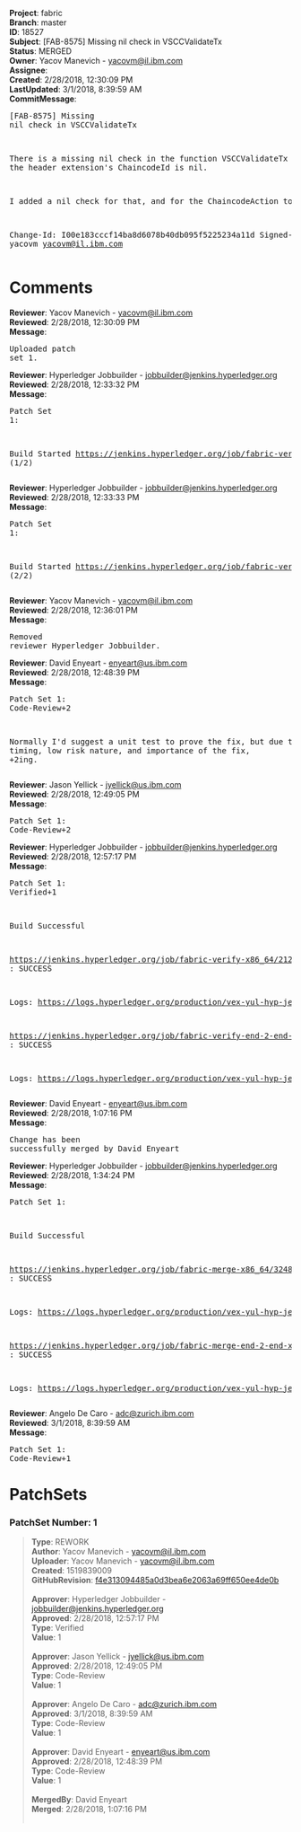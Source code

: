 <strong>Project</strong>: fabric<br><strong>Branch</strong>: master<br><strong>ID</strong>: 18527<br><strong>Subject</strong>: [FAB-8575] Missing nil check in VSCCValidateTx<br><strong>Status</strong>: MERGED<br><strong>Owner</strong>: Yacov Manevich - yacovm@il.ibm.com<br><strong>Assignee</strong>:<br><strong>Created</strong>: 2/28/2018, 12:30:09 PM<br><strong>LastUpdated</strong>: 3/1/2018, 8:39:59 AM<br><strong>CommitMessage</strong>:<br><pre>[FAB-8575] Missing nil check in VSCCValidateTx

There is a missing nil check in the function VSCCValidateTx in case
the header extension's ChaincodeId is nil.

I added a nil check for that, and for the ChaincodeAction too

Change-Id: I00e183cccf14ba8d6078b40db095f5225234a11d
Signed-off-by: yacovm <yacovm@il.ibm.com>
</pre><h1>Comments</h1><strong>Reviewer</strong>: Yacov Manevich - yacovm@il.ibm.com<br><strong>Reviewed</strong>: 2/28/2018, 12:30:09 PM<br><strong>Message</strong>: <pre>Uploaded patch set 1.</pre><strong>Reviewer</strong>: Hyperledger Jobbuilder - jobbuilder@jenkins.hyperledger.org<br><strong>Reviewed</strong>: 2/28/2018, 12:33:32 PM<br><strong>Message</strong>: <pre>Patch Set 1:

Build Started https://jenkins.hyperledger.org/job/fabric-verify-x86_64/21258/ (1/2)</pre><strong>Reviewer</strong>: Hyperledger Jobbuilder - jobbuilder@jenkins.hyperledger.org<br><strong>Reviewed</strong>: 2/28/2018, 12:33:33 PM<br><strong>Message</strong>: <pre>Patch Set 1:

Build Started https://jenkins.hyperledger.org/job/fabric-verify-end-2-end-x86_64/12948/ (2/2)</pre><strong>Reviewer</strong>: Yacov Manevich - yacovm@il.ibm.com<br><strong>Reviewed</strong>: 2/28/2018, 12:36:01 PM<br><strong>Message</strong>: <pre>Removed reviewer Hyperledger Jobbuilder.</pre><strong>Reviewer</strong>: David Enyeart - enyeart@us.ibm.com<br><strong>Reviewed</strong>: 2/28/2018, 12:48:39 PM<br><strong>Message</strong>: <pre>Patch Set 1: Code-Review+2

Normally I'd suggest a unit test to prove the fix, but due to the timing, low risk nature, and importance of the fix, +2ing.</pre><strong>Reviewer</strong>: Jason Yellick - jyellick@us.ibm.com<br><strong>Reviewed</strong>: 2/28/2018, 12:49:05 PM<br><strong>Message</strong>: <pre>Patch Set 1: Code-Review+2</pre><strong>Reviewer</strong>: Hyperledger Jobbuilder - jobbuilder@jenkins.hyperledger.org<br><strong>Reviewed</strong>: 2/28/2018, 12:57:17 PM<br><strong>Message</strong>: <pre>Patch Set 1: Verified+1

Build Successful 

https://jenkins.hyperledger.org/job/fabric-verify-x86_64/21258/ : SUCCESS

Logs: https://logs.hyperledger.org/production/vex-yul-hyp-jenkins-3/fabric-verify-x86_64/21258

https://jenkins.hyperledger.org/job/fabric-verify-end-2-end-x86_64/12948/ : SUCCESS

Logs: https://logs.hyperledger.org/production/vex-yul-hyp-jenkins-3/fabric-verify-end-2-end-x86_64/12948</pre><strong>Reviewer</strong>: David Enyeart - enyeart@us.ibm.com<br><strong>Reviewed</strong>: 2/28/2018, 1:07:16 PM<br><strong>Message</strong>: <pre>Change has been successfully merged by David Enyeart</pre><strong>Reviewer</strong>: Hyperledger Jobbuilder - jobbuilder@jenkins.hyperledger.org<br><strong>Reviewed</strong>: 2/28/2018, 1:34:24 PM<br><strong>Message</strong>: <pre>Patch Set 1:

Build Successful 

https://jenkins.hyperledger.org/job/fabric-merge-x86_64/3248/ : SUCCESS

Logs: https://logs.hyperledger.org/production/vex-yul-hyp-jenkins-3/fabric-merge-x86_64/3248

https://jenkins.hyperledger.org/job/fabric-merge-end-2-end-x86_64/1923/ : SUCCESS

Logs: https://logs.hyperledger.org/production/vex-yul-hyp-jenkins-3/fabric-merge-end-2-end-x86_64/1923</pre><strong>Reviewer</strong>: Angelo De Caro - adc@zurich.ibm.com<br><strong>Reviewed</strong>: 3/1/2018, 8:39:59 AM<br><strong>Message</strong>: <pre>Patch Set 1: Code-Review+1</pre><h1>PatchSets</h1><h3>PatchSet Number: 1</h3><blockquote><strong>Type</strong>: REWORK<br><strong>Author</strong>: Yacov Manevich - yacovm@il.ibm.com<br><strong>Uploader</strong>: Yacov Manevich - yacovm@il.ibm.com<br><strong>Created</strong>: 1519839009<br><strong>GitHubRevision</strong>: [f4e313094485a0d3bea6e2063a69ff650ee4de0b](https://github.com/hyperledger/fabric/commit/f4e313094485a0d3bea6e2063a69ff650ee4de0b)<br><br><strong>Approver</strong>: Hyperledger Jobbuilder - jobbuilder@jenkins.hyperledger.org<br><strong>Approved</strong>: 2/28/2018, 12:57:17 PM<br><strong>Type</strong>: Verified<br><strong>Value</strong>: 1<br><br><strong>Approver</strong>: Jason Yellick - jyellick@us.ibm.com<br><strong>Approved</strong>: 2/28/2018, 12:49:05 PM<br><strong>Type</strong>: Code-Review<br><strong>Value</strong>: 1<br><br><strong>Approver</strong>: Angelo De Caro - adc@zurich.ibm.com<br><strong>Approved</strong>: 3/1/2018, 8:39:59 AM<br><strong>Type</strong>: Code-Review<br><strong>Value</strong>: 1<br><br><strong>Approver</strong>: David Enyeart - enyeart@us.ibm.com<br><strong>Approved</strong>: 2/28/2018, 12:48:39 PM<br><strong>Type</strong>: Code-Review<br><strong>Value</strong>: 1<br><br><strong>MergedBy</strong>: David Enyeart<br><strong>Merged</strong>: 2/28/2018, 1:07:16 PM<br><br></blockquote>